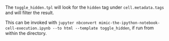 The `toggle_hidden.tpl` will look for the `hidden` tag under `cell.metadata.tags` and will filter the result. 

This can be invoked with `jupyter nbconvert mimic-the-ipython-notebook-cell-execution.ipynb --to html --template toggle_hidden`, if run from within the directory.
